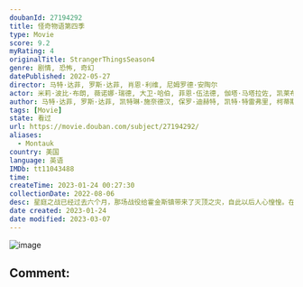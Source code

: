 ```yaml
---
doubanId: 27194292
title: 怪奇物语第四季
type: Movie
score: 9.2
myRating: 4
originalTitle: StrangerThingsSeason4
genre: 剧情, 恐怖, 奇幻
datePublished: 2022-05-27
director: 马特·达菲, 罗斯·达菲, 肖恩·利维, 尼姆罗德·安陶尔
actor: 米莉·波比·布朗, 薇诺娜·瑞德, 大卫·哈伯, 菲恩·伍法德, 伽塔·马塔拉佐, 凯莱布·麦克劳克林, 诺亚·施纳普, 萨迪·辛克, 娜塔莉·戴尔, 查理·希顿, 乔·基瑞, 玛雅·霍克, 杰米·坎贝尔·鲍尔, 布伦特·吉尔曼, 普莉雅·弗格森, 马修·莫迪恩, 保罗·雷瑟, 戴克·蒙哥马利, 汤姆·弗拉席亚, 艾米贝丝·麦克纳尔蒂, 罗根·莱利·布鲁纳, 卡拉·布欧诺, 乔·克里斯特, 凯瑟琳·科廷, 梅森·戴伊, 罗布·摩根, 约翰·雷诺兹, 爱德华多·弗兰科, 爱洛迪·格蕾丝·奥尔金, 加布里埃拉·皮佐罗, 奥黛丽·霍尔科姆, 约瑟夫·奎恩, 格瑞思·范·迪恩, 罗伯特·英格兰德, 迈尔斯·特鲁伊特, 尼科拉·德里克, 里贾纳·陈婷, 谢尔曼·奥古斯图斯, 大卫·吉布森, 罗伯特·廷斯利, 埃德·阿玛特鲁多, 切斯·莱杰伍德, 马蒂·布莱尔, 克里斯蒂安·加尼埃, 特里斯坦·斯波恩, 帕丽丝·本杰明, 丽维·伯奇, 拉菲尔·卢斯, 亨德里克斯·扬西
author: 马特·达菲, 罗斯·达菲, 凯特琳·施奈德汉, 保罗·迪赫特, 凯特·特雷弗里, 柯蒂斯·格温
tags: [Movie]
state: 看过
url: https://movie.douban.com/subject/27194292/
aliases:
  - Montauk
country: 美国
language: 英语
IMDb: tt11043488
time: 
createTime: 2023-01-24 00:27:30
collectionDate: 2022-08-06
desc: 星庭之战已经过去六个月，那场战役给霍金斯镇带来了灭顶之灾，自此以后人心惶惶。在想尽各种办法之后，我们这群朋友们首次各奔东西，他们努力应对复杂的高中生活，但这并没有让事情变得更容易。在这个最脆弱的时代，...
date created: 2023-01-24
date modified: 2023-03-07
---
```


![image](p2868448056.jpg)

Comment:
---

